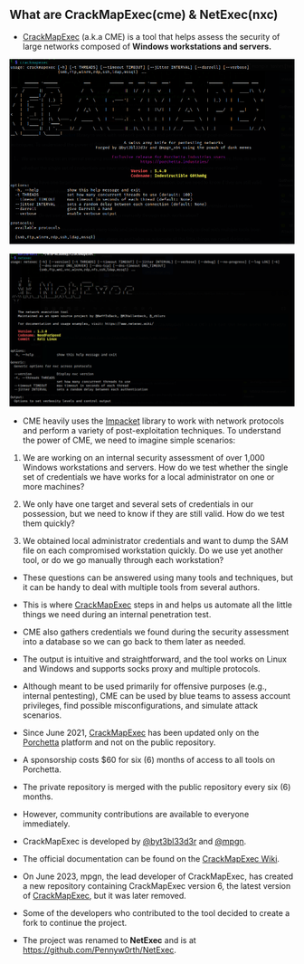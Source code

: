 ## What are CrackMapExec(cme) & NetExec(nxc) 

- [CrackMapExec](https://github.com/Porchetta-Industries/CrackMapExec) (a.k.a CME) is a tool that helps assess the security of large networks composed of **Windows workstations and servers.** 

![CrackMapExec](/Introduction-to-CrackMapExec/images/cme-image.png) 

![CrackMapExec](/Introduction-to-CrackMapExec/images/nxc-image.png) 

- CME heavily uses the [Impacket](https://github.com/SecureAuthCorp/impacket) library to work with network protocols and perform a variety of post-exploitation techniques. To understand the power of CME, we need to imagine simple scenarios: 

1. We are working on an internal security assessment of over 1,000 Windows workstations and servers. How do we test whether the single set of credentials we have works for a local administrator on one or more machines? 

2. We only have one target and several sets of credentials in our possession, but we need to know if they are still valid. How do we test them quickly? 

3. We obtained local administrator credentials and want to dump the SAM file on each compromised workstation quickly. Do we use yet another tool, or do we go manually through each workstation? 


- These questions can be answered using many tools and techniques, but it can be handy to deal with multiple tools from several authors. 
- This is where [CrackMapExec](https://github.com/Porchetta-Industries/CrackMapExec) steps in and helps us automate all the little things we need during an internal penetration test. 
- CME also gathers credentials we found during the security assessment into a database so we can go back to them later as needed. 
- The output is intuitive and straightforward, and the tool works on Linux and Windows and supports socks proxy and multiple protocols. 

- Although meant to be used primarily for offensive purposes (e.g., internal pentesting), CME can be used by blue teams to assess account privileges, find possible misconfigurations, and simulate attack scenarios. 

- Since June 2021, [CrackMapExec](https://github.com/Porchetta-Industries/CrackMapExec) has been updated only on the [Porchetta](https://porchetta.industries/) platform and not on the public repository. 
- A sponsorship costs $60 for six (6) months of access to all tools on Porchetta. 
- The private repository is merged with the public repository every six (6) months. 
- However, community contributions are available to everyone immediately. 
- CrackMapExec is developed by [@byt3bl33d3r](https://twitter.com/byt3bl33d3r) and [@mpgn](https://twitter.com/mpgn_x64). 
- The official documentation can be found on the [CrackMapExec Wiki](https://wiki.porchetta.industries/). 

- On June 2023, mpgn, the lead developer of CrackMapExec, has created a new repository containing CrackMapExec version 6, the latest version of [CrackMapExec](https://github.com/mpgn/CrackMapExec), but it was later removed. 

- Some of the developers who contributed to the tool decided to create a fork to continue the project. 
- The project was renamed to **NetExec** and is at https://github.com/Pennyw0rth/NetExec. 
